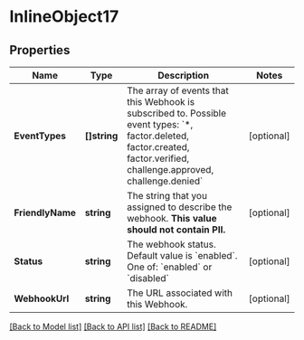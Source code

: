# InlineObject17

## Properties

Name | Type | Description | Notes
------------ | ------------- | ------------- | -------------
**EventTypes** | **[]string** | The array of events that this Webhook is subscribed to. Possible event types: &#x60;*, factor.deleted, factor.created, factor.verified, challenge.approved, challenge.denied&#x60; | [optional] 
**FriendlyName** | **string** | The string that you assigned to describe the webhook. **This value should not contain PII.** | [optional] 
**Status** | **string** | The webhook status. Default value is &#x60;enabled&#x60;. One of: &#x60;enabled&#x60; or &#x60;disabled&#x60; | [optional] 
**WebhookUrl** | **string** | The URL associated with this Webhook. | [optional] 

[[Back to Model list]](../README.md#documentation-for-models) [[Back to API list]](../README.md#documentation-for-api-endpoints) [[Back to README]](../README.md)


